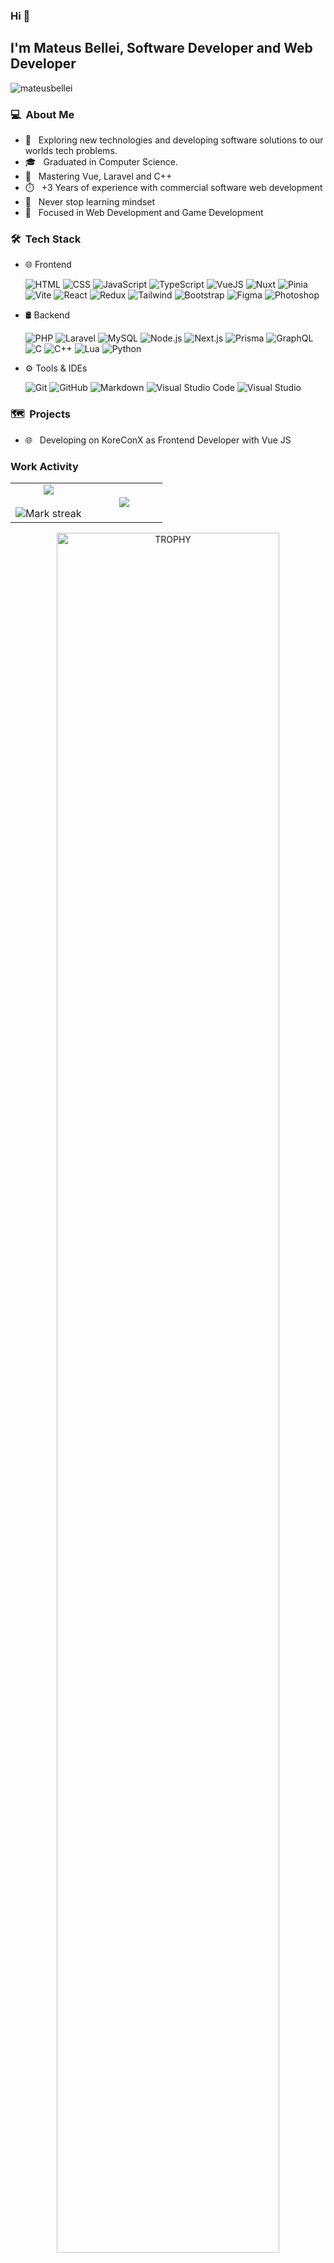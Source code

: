 ### Hi 👋

## I'm Mateus Bellei, Software Developer and Web Developer

<p align="left"><img src="https://komarev.com/ghpvc/?username=m7bellei&label=Profile%20views&color=0e75b6&style=flat" alt="mateusbellei" /></p>

### 💻 &nbsp;About Me 

- 🤔 &nbsp; Exploring new technologies and developing software solutions to our worlds tech problems.
- 🎓 &nbsp; Graduated in Computer Science.
- 🦾 &nbsp; Mastering Vue, Laravel and C++
- ⏱️ &nbsp; +3 Years of experience with commercial software web development
- 🚀 &nbsp; Never stop learning mindset
- 💖 &nbsp; Focused in Web Development and Game Development

### 🛠 &nbsp;Tech Stack
- 🌐 Frontend  
  <div>
    <img src="https://skillicons.dev/icons?i=html&perline=14" title="HTML" />
    <img src="https://skillicons.dev/icons?i=css&perline=14" title="CSS" />
    <img src="https://skillicons.dev/icons?i=js&perline=14" title="JavaScript" />
    <img src="https://skillicons.dev/icons?i=ts&perline=14" title="TypeScript" />
    <img src="https://skillicons.dev/icons?i=vuejs&perline=14" title="VueJS" />
    <img src="https://skillicons.dev/icons?i=nuxtjs&perline=14" title="Nuxt" />
    <img src="https://skillicons.dev/icons?i=pinia&perline=14" title="Pinia" />
    <img src="https://skillicons.dev/icons?i=vite&perline=14" title="Vite" />
    <img src="https://skillicons.dev/icons?i=react&perline=14" title="React" />
    <img src="https://skillicons.dev/icons?i=redux&perline=14" title="Redux" />
    <img src="https://skillicons.dev/icons?i=tailwind&perline=14" title="Tailwind" />
    <img src="https://skillicons.dev/icons?i=bootstrap&perline=14" title="Bootstrap" />
    <img src="https://skillicons.dev/icons?i=figma&perline=14" title="Figma" />
    <img src="https://skillicons.dev/icons?i=photoshop&perline=14" title="Photoshop" />
  </div>

- 🛢 Backend  
  <div>
    <img src="https://skillicons.dev/icons?i=php&perline=14" title="PHP" />
    <img src="https://skillicons.dev/icons?i=laravel&perline=14" title="Laravel" />
    <img src="https://skillicons.dev/icons?i=mysql&perline=14" title="MySQL" />
    <img src="https://skillicons.dev/icons?i=nodejs&perline=14" title="Node.js" />
    <img src="https://skillicons.dev/icons?i=next&perline=14" title="Next.js" />
    <img src="https://skillicons.dev/icons?i=prisma&perline=14" title="Prisma" />
    <img src="https://skillicons.dev/icons?i=graphql&perline=14" title="GraphQL" />
    <img src="https://skillicons.dev/icons?i=c&perline=14" title="C" />
    <img src="https://skillicons.dev/icons?i=cpp&perline=14" title="C++" />
    <img src="https://skillicons.dev/icons?i=lua&perline=14" title="Lua" />
    <img src="https://skillicons.dev/icons?i=python&perline=14" title="Python" />
  </div>

- ⚙️ Tools & IDEs  
  <div>
    <img src="https://skillicons.dev/icons?i=git&perline=14" title="Git" />
    <img src="https://skillicons.dev/icons?i=github&perline=14" title="GitHub" />
    <img src="https://skillicons.dev/icons?i=md&perline=14" title="Markdown" />
    <img src="https://skillicons.dev/icons?i=vscode&perline=14" title="Visual Studio Code" />
    <img src="https://skillicons.dev/icons?i=visualstudio&perline=14" title="Visual Studio" />
  </div>

### 🗺️ &nbsp;Projects
- 🌐 &nbsp; Developing on KoreConX as Frontend Developer with Vue JS

### Work Activity

<!--- stats & Trophy (start) -->
<p align="center">
  <!--- stats (start) -->
<table align="center">
<tr border="none">
<td width="50%" align="center">
  
  <img  align="center"  src="https://github-readme-stats.vercel.app/api?username=m7bellei&theme=dark&show_icons=true&count_private=true" />
  <br></br>
  <img  title="🔥 Get streak stats for your profile at git.io/streak-stats" alt="Mark streak" src="https://github-readme-streak-stats.herokuapp.com/?user=m7bellei&theme=dark&hide_border=false" /> 
</td>

<td width="50%" align="center">

  <img  align="center"  src="https://github-readme-stats.anuraghazra1.vercel.app/api/top-langs/?username=m7bellei&theme=dark&hide_border=false&no-bg=true&no-frame=true&langs_count=10"/>
  
  </td>
</tr>
</table>
<!--- stats (end) -->

<!--- trophy (start) -->
<div align=center>
  <a href="https://github.com/ryo-ma/github-profile-trophy" title="Go to Source">
      <img align="center" width=84% src="https://github-profile-trophy.vercel.app/?username=m7bellei&theme=radical&row=1&column=7&margin-h=15&margin-w=5&no-bg=true" alt="TROPHY" />
    </a>
</div>
<!--- trophy (start) -->

##  🤝🏻 &nbsp;Connect with Me

<p align="center">
<a href="https://www.linkedin.com/in/mateus-bellei/" target="blank"><img align="center" src="https://user-images.githubusercontent.com/88904952/234979284-68c11d7f-1acc-4f0c-ac78-044e1037d7b0.png" alt="linkedin" height="50" width="50" /></a>
<!--<a href="https://www.instagram.com/m7bellei/" target="blank"><img align="center" src="https://user-images.githubusercontent.com/88904952/234981169-2dd1e58f-4b7e-468c-8213-034ba62156c3.png" alt="instagram" height="50" width="50" /></a>
</p>-->

<!--
**m7bellei/m7bellei** is a ✨ _special_ ✨ repository because its `README.md` (this file) appears on your GitHub profile.

